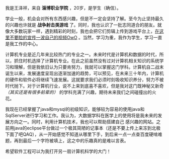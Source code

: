我是王泽祥，来自 **淄博职业学院** ，20岁，是学生（确信）。


学业一般，机会会对所有东西感兴趣，但是不一定会坚持了解。至今为止坚持最久的兴趣也许就是 **战争射击类游戏** 了。同时，我也认识了一批志同道合的朋友。就像大多数玩家一样，遇到精彩的时刻，我也会把它们剪辑上传到游戏平台上，[在这里不要脸的宣传一波自己的视频OwO][1] 。当然，学习为重，我作为学生，学习一直是我工作的中心。


计算机专业是近几年来比较热门的专业之一。未来时代是计算机和数据的时代，所以，抓住时机选择了计算机专业。在此之前虽然没有过对计算机相关知识的系统学习和理解，但是我依旧认为只要肯努力，我就可以掌握这门学科。计算机自二战末诞生以来，发展速度呈现出逐渐加速的趋势，可以预见，在未来三十年内，计算机的硬件和软件必将继续飞速发展。这就要求我们必须时刻吸收知识养分，努力不被时代抛下。对于计算机行业，说不上来到底喜不喜欢，但是我对这门既神秘又新奇 _（其实还是有很多前辈的）_ 的学科充满了兴趣，期待未来我们之间碰撞出的火花。


我现在已经掌握了java和mysql的初级知识，能够较为容易的使用java和SqlServer进行学习和工作。我认为，大数据学科在医学上的使用将是我未来的发展方向之一。同时，利用计算机技术，我也可以帮助搭建自己
感兴趣的网站。之前用java的eclipse平台做过一个极其简陋的记事本（还是不要上传上来冻到北极下面了吧QAQ），从一开始感觉不知道从哪里下手，到后来一点一点查百度硬啃难题，再到最后一个字符被填上，这之中的乐趣真的是难以言表。

希望软件工程可以为我打开另一扇计算机科学的大门！

[1]:https://space.bilibili.com/102736435
